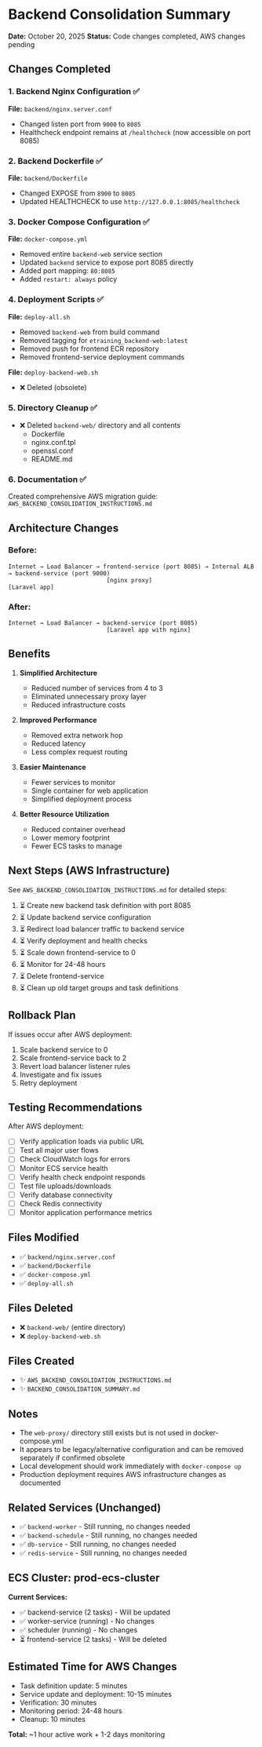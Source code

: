 # Backend Consolidation Summary

**Date:** October 20, 2025
**Status:** Code changes completed, AWS changes pending

## Changes Completed

### 1. Backend Nginx Configuration ✅
**File:** `backend/nginx.server.conf`
- Changed listen port from `9000` to `8085`
- Healthcheck endpoint remains at `/healthcheck` (now accessible on port 8085)

### 2. Backend Dockerfile ✅
**File:** `backend/Dockerfile`
- Changed EXPOSE from `8900` to `8085`
- Updated HEALTHCHECK to use `http://127.0.0.1:8085/healthcheck`

### 3. Docker Compose Configuration ✅
**File:** `docker-compose.yml`
- Removed entire `backend-web` service section
- Updated `backend` service to expose port 8085 directly
- Added port mapping: `80:8085`
- Added `restart: always` policy

### 4. Deployment Scripts ✅
**File:** `deploy-all.sh`
- Removed `backend-web` from build command
- Removed tagging for `etraining_backend-web:latest`
- Removed push for frontend ECR repository
- Removed frontend-service deployment commands

**File:** `deploy-backend-web.sh`
- ❌ Deleted (obsolete)

### 5. Directory Cleanup ✅
- ❌ Deleted `backend-web/` directory and all contents
  - Dockerfile
  - nginx.conf.tpl
  - openssl.conf
  - README.md

### 6. Documentation ✅
Created comprehensive AWS migration guide: `AWS_BACKEND_CONSOLIDATION_INSTRUCTIONS.md`

## Architecture Changes

### Before:
```
Internet → Load Balancer → frontend-service (port 8085) → Internal ALB → backend-service (port 9000)
                            [nginx proxy]                                  [Laravel app]
```

### After:
```
Internet → Load Balancer → backend-service (port 8085)
                            [Laravel app with nginx]
```

## Benefits

1. **Simplified Architecture**
   - Reduced number of services from 4 to 3
   - Eliminated unnecessary proxy layer
   - Reduced infrastructure costs

2. **Improved Performance**
   - Removed extra network hop
   - Reduced latency
   - Less complex request routing

3. **Easier Maintenance**
   - Fewer services to monitor
   - Single container for web application
   - Simplified deployment process

4. **Better Resource Utilization**
   - Reduced container overhead
   - Lower memory footprint
   - Fewer ECS tasks to manage

## Next Steps (AWS Infrastructure)

See `AWS_BACKEND_CONSOLIDATION_INSTRUCTIONS.md` for detailed steps:

1. ⏳ Create new backend task definition with port 8085
2. ⏳ Update backend service configuration
3. ⏳ Redirect load balancer traffic to backend service
4. ⏳ Verify deployment and health checks
5. ⏳ Scale down frontend-service to 0
6. ⏳ Monitor for 24-48 hours
7. ⏳ Delete frontend-service
8. ⏳ Clean up old target groups and task definitions

## Rollback Plan

If issues occur after AWS deployment:
1. Scale backend service to 0
2. Scale frontend-service back to 2
3. Revert load balancer listener rules
4. Investigate and fix issues
5. Retry deployment

## Testing Recommendations

After AWS deployment:
- [ ] Verify application loads via public URL
- [ ] Test all major user flows
- [ ] Check CloudWatch logs for errors
- [ ] Monitor ECS service health
- [ ] Verify health check endpoint responds
- [ ] Test file uploads/downloads
- [ ] Verify database connectivity
- [ ] Check Redis connectivity
- [ ] Monitor application performance metrics

## Files Modified

- ✅ `backend/nginx.server.conf`
- ✅ `backend/Dockerfile`
- ✅ `docker-compose.yml`
- ✅ `deploy-all.sh`

## Files Deleted

- ❌ `backend-web/` (entire directory)
- ❌ `deploy-backend-web.sh`

## Files Created

- ✨ `AWS_BACKEND_CONSOLIDATION_INSTRUCTIONS.md`
- ✨ `BACKEND_CONSOLIDATION_SUMMARY.md`

## Notes

- The `web-proxy/` directory still exists but is not used in docker-compose.yml
- It appears to be legacy/alternative configuration and can be removed separately if confirmed obsolete
- Local development should work immediately with `docker-compose up`
- Production deployment requires AWS infrastructure changes as documented

## Related Services (Unchanged)

- ✅ `backend-worker` - Still running, no changes needed
- ✅ `backend-schedule` - Still running, no changes needed
- ✅ `db-service` - Still running, no changes needed
- ✅ `redis-service` - Still running, no changes needed

## ECS Cluster: prod-ecs-cluster

**Current Services:**
- ✅ backend-service (2 tasks) - Will be updated
- ✅ worker-service (running) - No changes
- ✅ scheduler (running) - No changes
- ⏳ frontend-service (2 tasks) - Will be deleted

## Estimated Time for AWS Changes

- Task definition update: 5 minutes
- Service update and deployment: 10-15 minutes
- Verification: 30 minutes
- Monitoring period: 24-48 hours
- Cleanup: 10 minutes

**Total:** ~1 hour active work + 1-2 days monitoring

